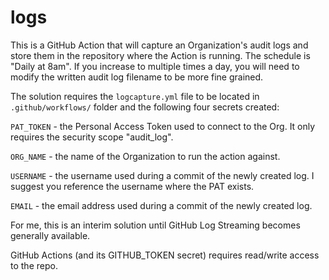 # logs

This is a  GitHub Action that will capture an Organization's audit logs and store them in the repository where the Action is running.  The schedule is "Daily at 8am".  If you increase to multiple times a day, you will need to modify the written audit log filename to be more fine grained.

The solution requires the `logcapture.yml` file to be located in `.github/workflows/` folder and the following four secrets created:

`PAT_TOKEN` - the Personal Access Token used to connect to the Org.  It only requires the security scope "audit_log".

`ORG_NAME` - the name of the Organization to run the action against.

`USERNAME` - the username used during a commit of the newly created log.  I suggest you reference the username where the PAT exists.

`EMAIL` - the email address used during a commit of the newly created log.

For me, this is an interim solution until GitHub Log Streaming becomes generally available.

GitHub Actions (and its GITHUB_TOKEN secret) requires read/write access to the repo.
